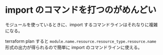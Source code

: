# import のコマンドを打つのがめんどい

モジュールを使っているときに、import するコマンドラインはそれなりに複雑になる。

terraform plan すると `module.name.resource.resource_type.resource.name` 形式の出力が得られるので簡単に import のコマンドラインに使える。
